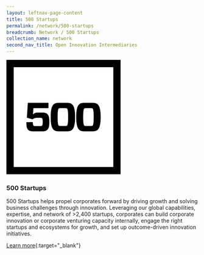 ```yaml
---
layout: leftnav-page-content
title: 500 Startups
permalink: /network/500-startups
breadcrumb: Network / 500 Startups
collection_name: network
second_nav_title: Open Innovation Intermediaries
---
```

<div class="networklogo">
<a href="https://ecosystems.500.co/">
<img src="/images/partners/500.png" alt="1">
</a>
</div>



<h3>500 Startups</h3> 
500 Startups helps propel corporates forward by driving growth and solving business challenges through innovation. Leveraging our global capabilities, expertise, and network of >2,400 startups, corporates can build corporate innovation or corporate venturing capacity internally, engage the right startups and ecosystems for growth, and set up outcome-driven innovation initiatives.

[Learn more](https://ecosystems.500.co/){:target="_blank"}
